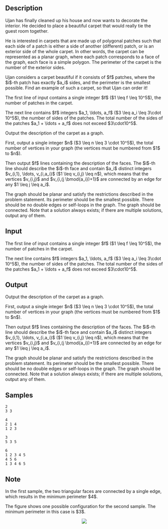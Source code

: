## Description

<div><p>Ujan has finally cleaned up his house and now wants to decorate the interior. He decided to place a beautiful carpet that would really tie the guest room together.</p><p>He is interested in carpets that are made up of polygonal patches such that each side of a patch is either a side of another (different) patch, or is an exterior side of the whole carpet. In other words, the carpet can be represented as a planar graph, where each patch corresponds to a face of the graph, each face is a simple polygon. The perimeter of the carpet is the number of the exterior sides. </p><p>Ujan considers a carpet beautiful if it consists of $f$ patches, where the $i$-th patch has exactly $a_i$ sides, and the perimeter is the smallest possible. Find an example of such a carpet, so that Ujan can order it!</p></div><div class="input-specification"><p>The first line of input contains a single integer $f$ ($1 \leq f \leq 10^5$), the number of patches in the carpet. </p><p>The next line contains $f$ integers $a_1, \ldots, a_f$ ($3 \leq a_i \leq 3\cdot 10^5$), the number of sides of the patches. The total number of the sides of the patches $a_1 + \ldots + a_f$ does not exceed $3\cdot10^5$.</p></div><div class="output-specification"><p>Output the description of the carpet as a graph. </p><p>First, output a single integer $n$ ($3 \leq n \leq 3 \cdot 10^5$), the total number of vertices in your graph (the vertices must be numbered from $1$ to $n$). </p><p>Then output $f$ lines containing the description of the faces. The $i$-th line should describe the $i$-th face and contain $a_i$ distinct integers $v_{i,1}, \ldots, v_{i,a_i}$ ($1 \leq v_{i,j} \leq n$), which means that the vertices $v_{i,j}$ and $v_{i,(j \bmod{a_i})+1}$ are connected by an edge for any $1 \leq j \leq a_i$.</p><p>The graph should be planar and satisfy the restrictions described in the problem statement. Its perimeter should be the smallest possible. <span class="tex-font-style-bf">There should be no double edges or self-loops in the graph.</span> The graph should be connected. Note that a solution always exists; if there are multiple solutions, output any of them.</p></div>

## Input

<p>The first line of input contains a single integer $f$ ($1 \leq f \leq 10^5$), the number of patches in the carpet. </p><p>The next line contains $f$ integers $a_1, \ldots, a_f$ ($3 \leq a_i \leq 3\cdot 10^5$), the number of sides of the patches. The total number of the sides of the patches $a_1 + \ldots + a_f$ does not exceed $3\cdot10^5$.</p>

## Output

<p>Output the description of the carpet as a graph. </p><p>First, output a single integer $n$ ($3 \leq n \leq 3 \cdot 10^5$), the total number of vertices in your graph (the vertices must be numbered from $1$ to $n$). </p><p>Then output $f$ lines containing the description of the faces. The $i$-th line should describe the $i$-th face and contain $a_i$ distinct integers $v_{i,1}, \ldots, v_{i,a_i}$ ($1 \leq v_{i,j} \leq n$), which means that the vertices $v_{i,j}$ and $v_{i,(j \bmod{a_i})+1}$ are connected by an edge for any $1 \leq j \leq a_i$.</p><p>The graph should be planar and satisfy the restrictions described in the problem statement. Its perimeter should be the smallest possible. <span class="tex-font-style-bf">There should be no double edges or self-loops in the graph.</span> The graph should be connected. Note that a solution always exists; if there are multiple solutions, output any of them.</p>

## Samples

```input1
2
3 3
```

```output1
4
2 1 4 
1 2 3
```






```input2
3
5 3 5
```

```output2
6
1 2 3 4 5
4 5 6
1 3 4 6 5
```




## Note

<p>In the first sample, the two triangular faces are connected by a single edge, which results in the minimum perimeter $4$.</p><p>The figure shows one possible configuration for the second sample. The minimum perimeter in this case is $3$. </p><center> <img class="tex-graphics" src="./30583/file/Dt9aLyBU.png" style="max-width: 100.0%;max-height: 100.0%;"> </center>
